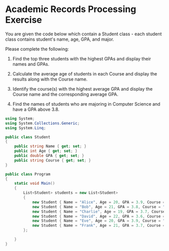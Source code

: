 
# Academic Records Processing Exercise

You are given the code below which contain a Student class - each student class contains student's name, age, GPA, and major. 

Please complete the following:

1. Find the top three students with the highest GPAs and display their names and GPAs.

2. Calculate the average age of students in each Course and display the results along with the Course name.

3. Identify the course(s) with the highest average GPA and display the Course name and the corresponding average GPA.

4. Find the names of students who are majoring in Computer Science and have a GPA above 3.8.


```csharp
using System;
using System.Collections.Generic;
using System.Linq;

public class Student
{
    public string Name { get; set; }
    public int Age { get; set; }
    public double GPA { get; set; }
    public string Course { get; set; }
}

public class Program
{
    static void Main()
    {
        List<Student> students = new List<Student>
        {
            new Student { Name = "Alice", Age = 20, GPA = 3.9, Course = "Computer Science" },
            new Student { Name = "Bob", Age = 21, GPA = 3.8, Course = "Engineering" },
            new Student { Name = "Charlie", Age = 19, GPA = 3.7, Course = "Computer Science" },
            new Student { Name = "David", Age = 22, GPA = 3.6, Course = "Engineering" },
            new Student { Name = "Eve", Age = 20, GPA = 3.9, Course = "Mathematics" },
            new Student { Name = "Frank", Age = 21, GPA = 3.7, Course = "Mathematics" },
        };

    }
}
```

